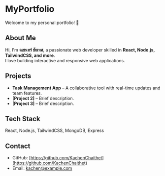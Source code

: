 # MyPortfolio

Welcome to my personal portfolio! 🚀

## About Me
Hi, I'm **คเชนทร์ ชัยเทศ**, a passionate web developer skilled in **React, Node.js, TailwindCSS, and more**.  
I love building interactive and responsive web applications.

## Projects
- **Task Management App** – A collaborative tool with real-time updates and team features.  
- **[Project 2]** – Brief description.  
- **[Project 3]** – Brief description.

## Tech Stack
React, Node.js, TailwindCSS, MongoDB, Express

## Contact
- GitHub: [https://github.com/KachenChaithet](https://github.com/KachenChaithet)  
- Email: kachen@example.com

